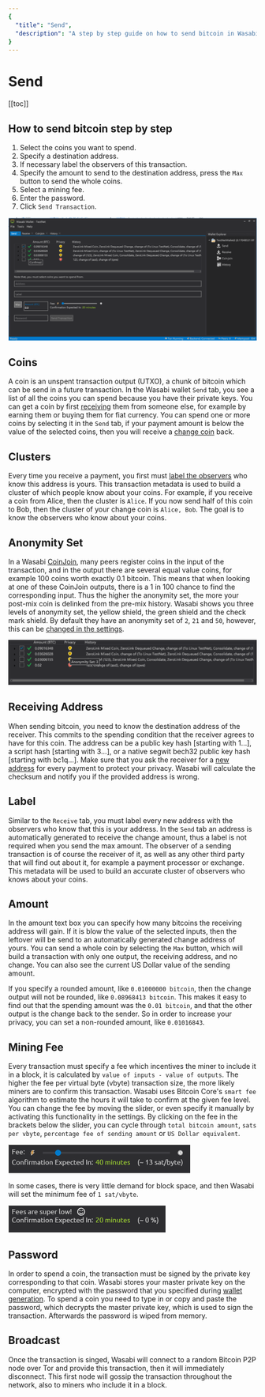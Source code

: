 ```yaml
---
{
  "title": "Send",
  "description": "A step by step guide on how to send bitcoin in Wasabi. This is the Wasabi documentation, an archive of knowledge about the open-source, non-custodial and privacy-focused Bitcoin wallet for desktop."
}
---
```


# Send

[[toc]]

## How to send bitcoin step by step

1. Select the coins you want to spend.
2. Specify a destination address.
3. If necessary label the observers of this transaction.
4. Specify the amount to send to the destination address, press the `Max` button to send the whole coins.
5. Select a mining fee.
6. Enter the password.
7. Click `Send Transaction`.

![](/Send.png)

## Coins

A coin is an unspent transaction output (UTXO), a chunk of bitcoin which can be send in a future transaction.
In the Wasabi wallet `Send` tab, you see a list of all the coins you can spend because you have their private keys.
You can get a coin by first [receiving](/using-wasabi/Receive.md) them from someone else, for example by earning them or buying them for fiat currency.
You can spend one or more coins by selecting it in the `Send` tab, if your payment amount is below the value of the selected coins, then you will receive a [change coin](/using-wasabi/Change.md) back.

## Clusters

Every time you receive a payment, you first must [label the observers](/using-wasabi/Receive.md#the-importance-of-labeling) who know this address is yours.
This transaction metadata is used to build a cluster of which people know about your coins.
For example, if you receive a coin from Alice, then the cluster is `Alice`.
If you now send half of this coin to Bob, then the cluster of your change coin is `Alice, Bob`.
The goal is to know the observers who know about your coins.

## Anonymity Set

In a Wasabi [CoinJoin](/using-wasabi/CoinJoin.md), many peers register coins in the input of the transaction, and in the output there are several equal value coins, for example 100 coins worth exactly 0.1 bitcoin.
This means that when looking at one of these CoinJoin outputs, there is a 1 in 100 chance to find the corresponding input.
Thus the higher the anonymity set, the more your post-mix coin is delinked from the pre-mix history.
Wasabi shows you three levels of anonymity set, the yellow shield, the green shield and the check mark shield.
By default they have an anonymity set of `2`, `21` and `50`, however, this can be [changed in the settings](/FAQ/FAQ-UseWasabi.md#how-can-i-change-the-anonset-target).

![](/SendAnonset.png)

## Receiving Address

When sending bitcoin, you need to know the destination address of the receiver.
This commits to the spending condition that the receiver agrees to have for this coin.
The address can be a public key hash [starting with 1...], a script hash [starting with 3...], or a native segwit bech32 public key hash [starting with bc1q...].
Make sure that you ask the receiver for a [new address](/using-wasabi/AddressReuse.md) for every payment to protect your privacy.
Wasabi will calculate the checksum and notify you if the provided address is wrong.

## Label

Similar to the `Receive` tab, you must label every new address with the observers who know that this is your address.
In the `Send` tab an address is automatically generated to receive the change amount, thus a label is not required when you send the max amount.
The observer of a sending transaction is of course the receiver of it, as well as any other third party that will find out about it, for example a payment processor or exchange.
This metadata will be used to build an accurate cluster of observers who knows about your coins.

## Amount

In the amount text box you can specify how many bitcoins the receiving address will gain.
If it is blow the value of the selected inputs, then the leftover will be send to an automatically generated change address of yours.
You can send a whole coin by selecting the `Max` button, which will build a transaction with only one output, the receiving address, and no change.
You can also see the current US Dollar value of the sending amount.

If you specify a rounded amount, like `0.01000000 bitcoin`, then the change output will not be rounded, like `0.08968413 bitcoin`.
This makes it easy to find out that the spending amount was the `0.01 bitcoin`, and that the other output is the change back to the sender.
So in order to increase your privacy, you can set a non-rounded amount, like `0.01016843`.

## Mining Fee

Every transaction must specify a fee which incentives the miner to include it in a block, it is calculated by `value of inputs - value of outputs`.
The higher the fee per virtual byte (vbyte) transaction size, the more likely miners are to confirm this transaction.
Wasabi uses Bitcoin Core's `smart fee` algorithm to estimate the hours it will take to confirm at the given fee level.
You can change the fee by moving the slider, or even specify it manually by activating this functionality in the settings.
By clicking on the fee in the brackets below the slider, you can cycle through `total bitcoin amount`, `sats per vbyte`, `percentage fee of sending amount` or `US Dollar equivalent`.

![](/SendFeeSlider.png)

In some cases, there is very little demand for block space, and then Wasabi will set the minimum fee of `1 sat/vbyte`.

![](/SendNoFee.png)

## Password

In order to spend a coin, the transaction must be signed by the private key corresponding to that coin.
Wasabi stores your master private key on the computer, encrypted with the password that you specified during [wallet generation](/using-wasabi/WalletGeneration.md#what-password-to-choose).
To spend a coin you need to type in or copy and paste the password, which decrypts the master private key, which is used to sign the transaction.
Afterwards the password is wiped from memory.

## Broadcast

Once the transaction is singed, Wasabi will connect to a random Bitcoin P2P node over Tor and provide this transaction, then it will immediately disconnect.
This first node will gossip the transaction throughout the network, also to miners who include it in a block.
